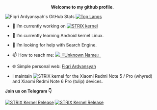 <p align="center"><strong>Welcome to my github profile.</strong></p>

![Fiqri Ardyansyah's GitHub Stats](https://github-readme-stats.vercel.app/api?username=fiqri19102002&layout=compact&show_icons=true&include_all_commits=true)
[![Top Langs](https://github-readme-stats.vercel.app/api/top-langs/?username=fiqri19102002&layout=compact&show_icons=true&hide_border=false)](https://github.com/fiqri19102002)

- 🔭 I’m currently working on [![STRIX kernel](http://img.shields.io/static/v1?label=STRIX&message=kernel&color=FF0000)](https://github.com/STRIX-Project)
- 🌱 I’m currently learning Android kernel Linux.
- 🤔 I’m looking for help with Search Engine.
- 📫 How to reach me: [![『Unknown Name』](https://img.shields.io/badge/%E3%80%8EUnknown%20Name%E3%80%8F-Telegram-00BFFF?style=flat&logo=telegram)](https://t.me/unknown_name123)
- 🌐 Simple personal web: [Fiqri Ardyansyah](https://fiqri19102002.github.io/)

- I maintain ![STRIX kernel](http://img.shields.io/static/v1?label=STRIX&message=kernel&color=FF0000) for the Xiaomi Redmi Note 5 / Pro (whyred) and Xiaomi Redmi Note 6 Pro (tulip) devices.

<p><strong>Join us on Telegram 👇 </strong></p>

[![STRIX Kernel Release](https://img.shields.io/badge/STRIX%20Kernel%20Release-FF0000?style=flat&logo=telegram)](https://t.me/strix_kernel)
[![STRIX Kernel Release](https://img.shields.io/badge/STRIX%20%7C%20Discussion-FF0000?style=flat&logo=telegram)](https://t.me/strix_discussion)

